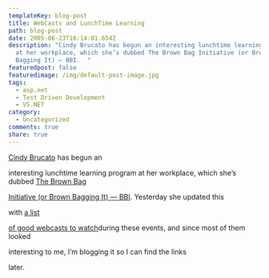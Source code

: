 ```yaml
---
templateKey: blog-post
title: WebCasts and LunchTime Learning
path: blog-post
date: 2005-06-23T16:14:01.654Z
description: "Cindy Brucato has begun an interesting lunchtime learning program
  at her workplace, which she’s dubbed The Brown Bag Initiative (or Brown
  Bagging It) — BBI.  "
featuredpost: false
featuredimage: /img/default-post-image.jpg
tags:
  - asp.net
  - Test Driven Development
  - VS.NET
category:
  - Uncategorized
comments: true
share: true
---
```

<!--StartFragment-->

[Cindy Brucato](http://brucato.us/blogs/cindy) has begun an

interesting lunchtime learning program at her workplace, which she’s dubbed [The Brown Bag](http://brucato.us/BLOGS/cindy/archive/2005/06/21/552.aspx)

[Initiative (or Brown Bagging It) — BBI](http://brucato.us/BLOGS/cindy/archive/2005/06/21/552.aspx). Yesterday she updated this

with [a list](http://brucato.us/BLOGS/cindy/archive/2005/06/22/553.aspx)

[of good webcasts to watch](http://brucato.us/BLOGS/cindy/archive/2005/06/22/553.aspx)during these events, and since most of them looked

interesting to me, I’m blogging it so I can find the links

later.

<!--EndFragment-->